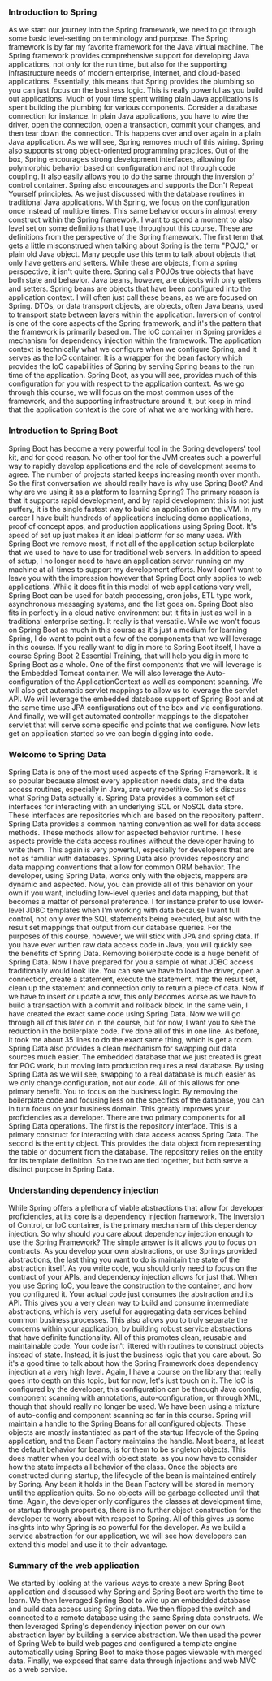### Introduction to Spring

As we start our journey into the Spring framework, we need to go through some basic level-setting on terminology and purpose. The Spring framework is by far my favorite framework for the Java virtual machine. The Spring framework provides comprehensive support for developing Java applications, not only for the run time, but also for the supporting infrastructure needs of modern enterprise, internet, and cloud-based applications. Essentially, this means that Spring provides the plumbing so you can just focus on the business logic. This is really powerful as you build out applications. Much of your time spent writing plain Java applications is spent building the plumbing for various components. Consider a database connection for instance. In plain Java applications, you have to wire the driver, open the connection, open a transaction, commit your changes, and then tear down the connection. This happens over and over again in a plain Java application. As we will see, Spring removes much of this wiring. Spring also supports strong object-oriented programming practices. Out of the box, Spring encourages strong development interfaces, allowing for polymorphic behavior based on configuration and not through code coupling. It also easily allows you to do the same through the inversion of control container. Spring also encourages and supports the Don't Repeat Yourself principles. As we just discussed with the database routines in traditional Java applications. With Spring, we focus on the configuration once instead of multiple times. This same behavior occurs in almost every construct within the Spring framework. I want to spend a moment to also level set on some definitions that I use throughout this course. These are definitions from the perspective of the Spring framework. The first term that gets a little misconstrued when talking about Spring is the term "POJO," or plain old Java object. Many people use this term to talk about objects that only have getters and setters. While these are objects, from a spring perspective, it isn't quite there. Spring calls POJOs true objects that have both state and behavior. Java beans, however, are objects with only getters and setters. Spring beans are objects that have been configured into the application context. I will often just call these beans, as we are focused on Spring. DTOs, or data transport objects, are objects, often Java beans, used to transport state between layers within the application. Inversion of control is one of the core aspects of the Spring framework, and it's the pattern that the framework is primarily based on. The IoC container in Spring provides a mechanism for dependency injection within the framework. The application context is technically what we configure when we configure Spring, and it serves as the IoC container. It is a wrapper for the bean factory which provides the IoC capabilities of Spring by serving Spring beans to the run time of the application. Spring Boot, as you will see, provides much of this configuration for you with respect to the application context. As we go through this course, we will focus on the most common uses of the framework, and the supporting infrastructure around it, but keep in mind that the application context is the core of what we are working with here.

### Introduction to Spring Boot
Spring Boot has become a very powerful tool in the Spring developers' tool kit, and for good reason. No other tool for the JVM creates such a powerful way to rapidly develop applications and the role of development seems to agree. The number of projects started keeps increasing month over month. So the first conversation we should really have is why use Spring Boot? And why are we using it as a platform to learning Spring? The primary reason is that it supports rapid development, and by rapid development this is not just puffery, it is the single fastest way to build an application on the JVM. In my career I have built hundreds of applications including demo applications, proof of concept apps, and production applications using Spring Boot. It's speed of set up just makes it an ideal platform for so many uses. With Spring Boot we remove most, if not all of the application setup boilerplate that we used to have to use for traditional web servers. In addition to speed of setup, I no longer need to have an application server running on my machine at all times to support my development efforts. Now I don't want to leave you with the impression however that Spring Boot only applies to web applications. While it does fit in this model of web applications very well, Spring Boot can be used for batch processing, cron jobs, ETL type work, asynchronous messaging systems, and the list goes on. Spring Boot also fits in perfectly in a cloud native environment but it fits in just as well in a traditional enterprise setting. It really is that versatile. While we won't focus on Spring Boot as much in this course as it's just a medium for learning Spring, I do want to point out a few of the components that we will leverage in this course. If you really want to dig in more to Spring Boot itself, I have a course Spring Boot 2 Essential Training, that will help you dig in more to Spring Boot as a whole. One of the first components that we will leverage is the Embedded Tomcat container. We will also leverage the Auto-configuration of the ApplicationContext as well as component scanning. We will also get automatic servlet mappings to allow us to leverage the servlet API. We will leverage the embedded database support of Spring Boot and at the same time use JPA configurations out of the box and via configurations. And finally, we will get automated controller mappings to the dispatcher servlet that will serve some specific end points that we configure. Now lets get an application started so we can begin digging into code.

### Welcome to Spring Data
Spring Data is one of the most used aspects of the Spring Framework. It is so popular because almost every application needs data, and the data access routines, especially in Java, are very repetitive. So let's discuss what Spring Data actually is. Spring Data provides a common set of interfaces for interacting with an underlying SQL or NoSQL data store. These interfaces are repositories which are based on the repository pattern. Spring Data provides a common naming convention as well for data access methods. These methods allow for aspected behavior runtime. These aspects provide the data access routines without the developer having to write them. This again is very powerful, especially for developers that are not as familiar with databases. Spring Data also provides repository and data mapping conventions that allow for common ORM behavior. The developer, using Spring Data, works only with the objects, mappers are dynamic and aspected. Now, you can provide all of this behavior on your own if you want, including low-level queries and data mapping, but that becomes a matter of personal preference. I for instance prefer to use lower-level JDBC templates when I'm working with data because I want full control, not only over the SQL statements being executed, but also with the result set mappings that output from our database queries. For the purposes of this course, however, we will stick with JPA and spring data. If you have ever written raw data access code in Java, you will quickly see the benefits of Spring Data. Removing boilerplate code is a huge benefit of Spring Data. Now I have prepared for you a sample of what JDBC access traditionally would look like. You can see we have to load the driver, open a connection, create a statement, execute the statement, map the result set, clean up the statement and connection only to return a piece of data. Now if we have to insert or update a row, this only becomes worse as we have to build a transaction with a commit and rollback block. In the same vein, I have created the exact same code using Spring Data. Now we will go through all of this later on in the course, but for now, I want you to see the reduction in the boilerplate code. I've done all of this in one line. As before, it took me about 35 lines to do the exact same thing, which is get a room. Spring Data also provides a clean mechanism for swapping out data sources much easier. The embedded database that we just created is great for POC work, but moving into production requires a real database. By using Spring Data as we will see, swapping to a real database is much easier as we only change configuration, not our code. All of this allows for one primary benefit. You to focus on the business logic. By removing the boilerplate code and focusing less on the specifics of the database, you can in turn focus on your business domain. This greatly improves your proficiencies as a developer. There are two primary components for all Spring Data operations. The first is the repository interface. This is a primary construct for interacting with data access across Spring Data. The second is the entity object. This provides the data object from representing the table or document from the database. The repository relies on the entity for its template definition. So the two are tied together, but both serve a distinct purpose in Spring Data.


### Understanding dependency injection
While Spring offers a plethora of viable abstractions that allow for developer proficiencies, at its core is a dependency injection framework. The Inversion of Control, or IoC container, is the primary mechanism of this dependency injection. So why should you care about dependency injection enough to use the Spring Framework? The simple answer is it allows you to focus on contracts. As you develop your own abstractions, or use Springs provided abstractions, the last thing you want to do is maintain the state of the abstraction itself. As you write code, you should only need to focus on the contract of your APIs, and dependency injection allows for just that. When you use Spring IoC, you leave the construction to the container, and how you configured it. Your actual code just consumes the abstraction and its API. This gives you a very clean way to build and consume intermediate abstractions, which is very useful for aggregating data services behind common business processes. This also allows you to truly separate the concerns within your application, by building robust service abstractions that have definite functionality. All of this promotes clean, reusable and maintainable code. Your code isn't littered with routines to construct objects instead of state. Instead, it is just the business logic that you care about. So it's a good time to talk about how the Spring Framework does dependency injection at a very high level. Again, I have a course on the library that really goes into depth on this topic, but for now, let's just touch on it. The IoC is configured by the developer, this configuration can be through Java config, component scanning with annotations, auto-configuration, or through XML, though that should really no longer be used. We have been using a mixture of auto-config and component scanning so far in this course. Spring will maintain a handle to the Spring Beans for all configured objects. These objects are mostly instantiated as part of the startup lifecycle of the Spring application, and the Bean Factory maintains the handle. Most beans, at least the default behavior for beans, is for them to be singleton objects. This does matter when you deal with object state, as you now have to consider how the state impacts all behavior of the class. Once the objects are constructed during startup, the lifecycle of the bean is maintained entirely by Spring. Any bean it holds in the Bean Factory will be stored in memory until the application quits. So no objects will be garbage collected until that time. Again, the developer only configures the classes at development time, or startup through properties, there is no further object construction for the developer to worry about with respect to Spring. All of this gives us some insights into why Spring is so powerful for the developer. As we build a service abstraction for our application, we will see how developers can extend this model and use it to their advantage.


### Summary of the web application
We started by looking at the various ways to create a new Spring Boot application and discussed why Spring and Spring Boot are worth the time to learn. We then leveraged Spring Boot to wire up an embedded database and build data access using Spring data. We then flipped the switch and connected to a remote database using the same Spring data constructs. We then leveraged Spring's dependency injection power on our own abstraction layer by building a service abstraction. We then used the power of Spring Web to build web pages and configured a template engine automatically using Spring Boot to make those pages viewable with merged data. Finally, we exposed that same data through injections and web MVC as a web service. 